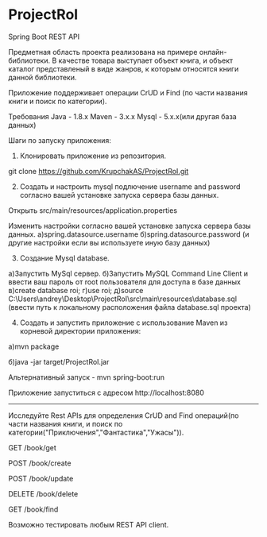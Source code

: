 # ProjectRoI
Spring Boot REST API

Предметная область проекта реализована на примере онлайн-библиотеки. В качестве товара выступает объект книга, и объект каталог представленый в виде жанров, к которым относятся книги данной библиотеки.

Приложение поддерживает операции CrUD и Find (по части названия книги и поиск по категории).

Требования
Java - 1.8.x
Maven - 3.x.x
Mysql - 5.x.x(или другая база данных)

Шаги по запуску приложения:

1. Клонировать приложение из репозитория.

git clone https://github.com/KrupchakAS/ProjectRoI.git

2. Создать и настроить mysql подлючение username and password согласно вашей установке запуска сервера базы данных.

Открыть src/main/resources/application.properties

Изменить настройки согласно вашей установке запуска сервера базы данных.
а)spring.datasource.username 
б)spring.datasource.password 
(и другие настройки если вы используете иную базу данных)

3. Создание Mysql database.

а)Запустить MySql сервер.
б)Запустить MySQL Command Line Client и ввести ваш пароль от root пользователя для доступа в базе данных
в)create database roi;
г)use roi;
д)source C:\Users\andrey\Desktop\ProjectRoI\src\main\resources\database.sql (ввести путь к локальному расположения файла database.sql проекта) 

4. Создать и запустить приложение с использование Maven из корневой директории приложения:

а)mvn package

б)java -jar target/ProjectRoI.jar

Альтернативный запуск - mvn spring-boot:run 

Приложение запуститься с адресом http://localhost:8080

-------------------------------------------------------

Исследуйте Rest APIs для определения CrUD and Find операций(по части названия книги, и поиск по категории("Приключения","Фантастика","Ужасы")).

GET /book/get

POST /book/create

POST /book/update

DELETE /book/delete

GET /book/find

Возможно тестировать любым REST API client.
